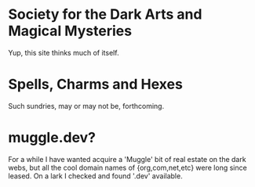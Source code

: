 # Society for the Dark Arts and Magical Mysteries

Yup, this site thinks much of itself.

# Spells, Charms and Hexes

Such sundries, may or may not be, forthcoming.

# muggle.dev?

For a while I have wanted acquire a 'Muggle' bit of real estate on the dark webs, but all the cool domain names of {org,com,net,etc} were long since leased. On a lark I checked and found '.dev' available.
